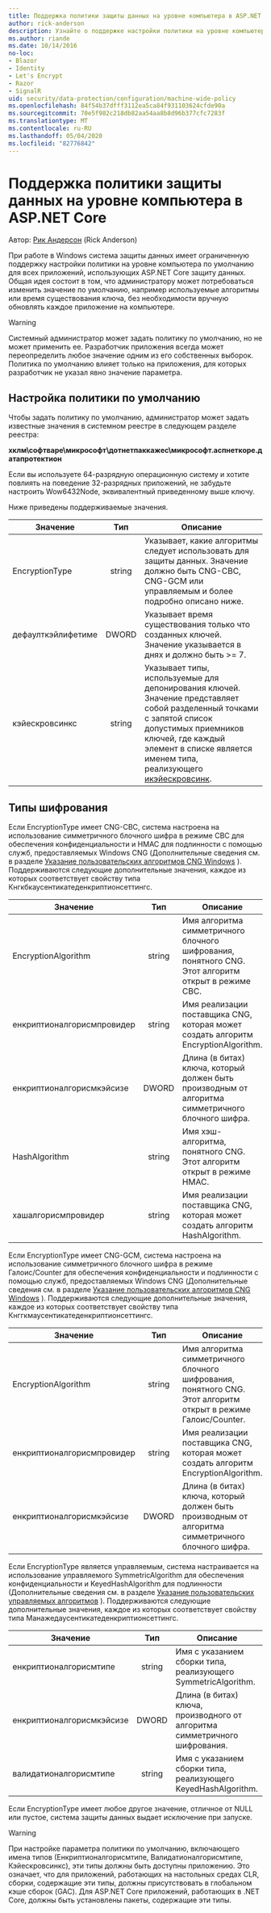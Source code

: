 ```yaml
---
title: Поддержка политики защиты данных на уровне компьютера в ASP.NET Core
author: rick-anderson
description: Узнайте о поддержке настройки политики на уровне компьютера по умолчанию для всех приложений, использующих ASP.NET Core защиту данных.
ms.author: riande
ms.date: 10/14/2016
no-loc:
- Blazor
- Identity
- Let's Encrypt
- Razor
- SignalR
uid: security/data-protection/configuration/machine-wide-policy
ms.openlocfilehash: 84f54b37dfff3112ea5ca84f931103624cfde90a
ms.sourcegitcommit: 70e5f982c218db82aa54aa8b8d96b377cfc7283f
ms.translationtype: MT
ms.contentlocale: ru-RU
ms.lasthandoff: 05/04/2020
ms.locfileid: "82776842"
---
```

# <a name="data-protection-machine-wide-policy-support-in-aspnet-core"></a>Поддержка политики защиты данных на уровне компьютера в ASP.NET Core

Автор: [Рик Андерсон](https://twitter.com/RickAndMSFT) (Rick Anderson)

При работе в Windows система защиты данных имеет ограниченную поддержку настройки политики на уровне компьютера по умолчанию для всех приложений, использующих ASP.NET Core защиту данных. Общая идея состоит в том, что администратору может потребоваться изменить значение по умолчанию, например используемые алгоритмы или время существования ключа, без необходимости вручную обновлять каждое приложение на компьютере.

> [!WARNING]
> Системный администратор может задать политику по умолчанию, но не может применить ее. Разработчик приложения всегда может переопределить любое значение одним из его собственных выборок. Политика по умолчанию влияет только на приложения, для которых разработчик не указал явно значение параметра.

## <a name="setting-default-policy"></a>Настройка политики по умолчанию

Чтобы задать политику по умолчанию, администратор может задать известные значения в системном реестре в следующем разделе реестра:

**хклм\софтваре\микрософт\дотнетпаккажес\микрософт.аспнеткоре.датапротектион**

Если вы используете 64-разрядную операционную систему и хотите повлиять на поведение 32-разрядных приложений, не забудьте настроить Wow6432Node, эквивалентный приведенному выше ключу.

Ниже приведены поддерживаемые значения.

| Значение              | Тип   | Описание |
| ------------------ | :----: | ----------- |
| EncryptionType     | string | Указывает, какие алгоритмы следует использовать для защиты данных. Значение должно быть CNG-CBC, CNG-GCM или управляемым и более подробно описано ниже. |
| дефаулткэйлифетиме | DWORD  | Указывает время существования только что созданных ключей. Значение указывается в днях и должно быть >= 7. |
| кэйескровсинкс     | string | Указывает типы, используемые для депонирования ключей. Значение представляет собой разделенный точками с запятой список допустимых приемников ключей, где каждый элемент в списке является именем типа, реализующего [икэйескровсинк](/dotnet/api/microsoft.aspnetcore.dataprotection.keymanagement.ikeyescrowsink). |

## <a name="encryption-types"></a>Типы шифрования

Если EncryptionType имеет CNG-CBC, система настроена на использование симметричного блочного шифра в режиме CBC для обеспечения конфиденциальности и HMAC для подлинности с помощью служб, предоставляемых Windows CNG (Дополнительные сведения см. в разделе [Указание пользовательских алгоритмов CNG Windows](xref:security/data-protection/configuration/overview#specifying-custom-windows-cng-algorithms) ). Поддерживаются следующие дополнительные значения, каждое из которых соответствует свойству типа Кнгкбкаусентикатеденкриптионсеттингс.

| Значение                       | Тип   | Описание |
| --------------------------- | :----: | ----------- |
| EncryptionAlgorithm         | string | Имя алгоритма симметричного блочного шифрования, понятного CNG. Этот алгоритм открыт в режиме CBC. |
| енкриптионалгорисмпровидер | string | Имя реализации поставщика CNG, которая может создать алгоритм EncryptionAlgorithm. |
| енкриптионалгорисмкэйсизе  | DWORD  | Длина (в битах) ключа, который должен быть производным от алгоритма симметричного блочного шифра. |
| HashAlgorithm               | string | Имя хэш-алгоритма, понятного CNG. Этот алгоритм открыт в режиме HMAC. |
| хашалгорисмпровидер       | string | Имя реализации поставщика CNG, которая может создать алгоритм HashAlgorithm. |

Если EncryptionType имеет CNG-GCM, система настроена на использование симметричного блочного шифра в режиме Галоис/Counter для обеспечения конфиденциальности и подлинности с помощью служб, предоставляемых Windows CNG (Дополнительные сведения см. в разделе [Указание пользовательских алгоритмов CNG Windows](xref:security/data-protection/configuration/overview#specifying-custom-windows-cng-algorithms) ). Поддерживаются следующие дополнительные значения, каждое из которых соответствует свойству типа Кнггкмаусентикатеденкриптионсеттингс.

| Значение                       | Тип   | Описание |
| --------------------------- | :----: | ----------- |
| EncryptionAlgorithm         | string | Имя алгоритма симметричного блочного шифрования, понятного CNG. Этот алгоритм открыт в режиме Галоис/Counter. |
| енкриптионалгорисмпровидер | string | Имя реализации поставщика CNG, которая может создать алгоритм EncryptionAlgorithm. |
| енкриптионалгорисмкэйсизе  | DWORD  | Длина (в битах) ключа, который должен быть производным от алгоритма симметричного блочного шифра. |

Если EncryptionType является управляемым, система настраивается на использование управляемого SymmetricAlgorithm для обеспечения конфиденциальности и KeyedHashAlgorithm для подлинности (Дополнительные сведения см. в разделе [Указание пользовательских управляемых алгоритмов](xref:security/data-protection/configuration/overview#specifying-custom-managed-algorithms) ). Поддерживаются следующие дополнительные значения, каждое из которых соответствует свойству типа Манажедаусентикатеденкриптионсеттингс.

| Значение                      | Тип   | Описание |
| -------------------------- | :----: | ----------- |
| енкриптионалгорисмтипе    | string | Имя с указанием сборки типа, реализующего SymmetricAlgorithm. |
| енкриптионалгорисмкэйсизе | DWORD  | Длина (в битах) ключа, производного от алгоритма симметричного шифрования. |
| валидатионалгорисмтипе    | string | Имя с указанием сборки типа, реализующего KeyedHashAlgorithm. |

Если EncryptionType имеет любое другое значение, отличное от NULL или пустое, система защиты данных выдает исключение при запуске.

> [!WARNING]
> При настройке параметра политики по умолчанию, включающего имена типов (Енкриптионалгорисмтипе, Валидатионалгорисмтипе, Кэйескровсинкс), эти типы должны быть доступны приложению. Это означает, что для приложений, работающих на настольных средах CLR, сборки, содержащие эти типы, должны присутствовать в глобальном кэше сборок (GAC). Для ASP.NET Core приложений, работающих в .NET Core, должны быть установлены пакеты, содержащие эти типы.

